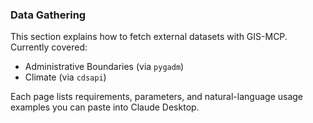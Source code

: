 ### Data Gathering

This section explains how to fetch external datasets with GIS-MCP.
Currently covered:

- Administrative Boundaries (via `pygadm`)
- Climate (via `cdsapi`)

Each page lists requirements, parameters, and natural-language usage examples you can paste into Claude Desktop.
